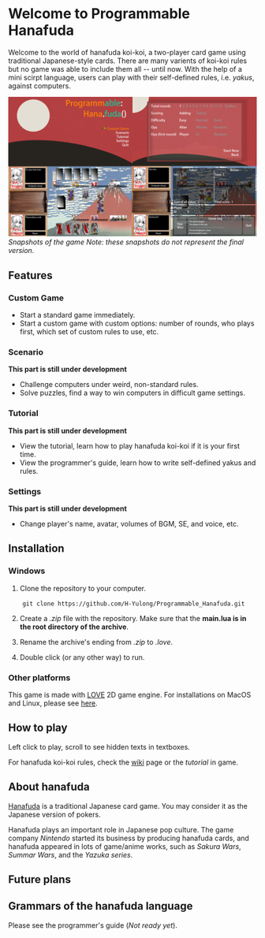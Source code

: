 # Welcome to Programmable Hanafuda

Welcome to the world of hanafuda koi-koi, a two-player card game using traditional Japanese-style cards. There are many varients of koi-koi rules but no game was able to include them all -- until now. With the help of a mini scirpt language, users can play with their self-defined rules, i.e. *yakus*, against computers.

![Game snapshots](data/graphics/snapshots.png)
*Snapshots of the game*
*Note: these snapshots do not represent the final version.*

## Features

### Custom Game
- Start a standard game immediately.
- Start a custom game with custom options: number of rounds, who plays first, which set of custom rules to use, etc.

### Scenario
**This part is still under development** 
- Challenge computers under weird, non-standard rules.
- Solve puzzles, find a way to win computers in difficult game settings.  

### Tutorial
**This part is still under development**
- View the tutorial, learn how to play hanafuda koi-koi if it is your first time.
- View the programmer's guide, learn how to write self-defined yakus and rules.

### Settings
**This part is still under development**
- Change player's name, avatar, volumes of BGM, SE, and voice, etc.

## Installation

### Windows

1. Clone the repository to your computer.

```shell
	git clone https://github.com/H-Yulong/Programmable_Hanafuda.git
```

2. Create a *.zip* file with the repository. Make sure that the **main.lua is in the root directory of the archive**.

3. Rename the archive's ending from *.zip* to *.love*.

4. Double click (or any other way) to run.

### Other platforms

This game is made with [LOVE](https://love2d.org/) 2D game engine.
For installations on MacOS and Linux, please see [here](https://love2d.org/wiki/Game_Distribution).


## How to play

Left click to play, scroll to see hidden texts in textboxes.

For hanafuda koi-koi rules, check the [wiki](https://en.wikipedia.org/wiki/Koi-Koi) page or the *tutorial* in game.

## About hanafuda

[Hanafuda](https://en.wikipedia.org/wiki/Hanafuda) is a traditional Japanese card game. You may consider it as the Japanese version of pokers.

Hanafuda plays an important role in Japanese pop culture. The game company *Nintendo* started its business by producing hanafuda cards, and hanafuda appeared in lots of game/anime works, such as *Sakura Wars*, *Summar Wars*, and the *Yazuka series*.

## Future plans

## Grammars of the hanafuda language
Please see the programmer's guide (*Not ready yet*).